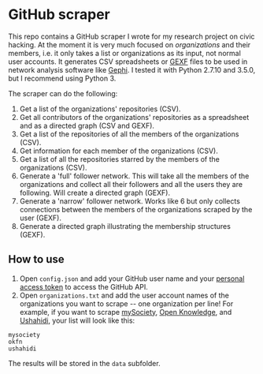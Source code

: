 # GitHub scraper

This repo contains a GitHub scraper I wrote for my research project on civic hacking. At the moment it is very much focused on *organizations* and their members, i.e. it only takes a list or organizations as its input, not normal user accounts. It generates CSV spreadsheets or [GEXF](http://gexf.net/format/) files to be used in network analysis software like [Gephi](https://gephi.github.io/). I tested it with Python 2.7.10 and 3.5.0, but I recommend using Python 3.

The scraper can do the following:

1. Get a list of the organizations' repositories (CSV).
2. Get all contributors of the organizations' repositories as a spreadsheet and as a directed graph (CSV and GEXF).
3. Get a list of the repositories of all the members of the organizations (CSV).
4. Get information for each member of the organizations (CSV).
5. Get a list of all the repositories starred by the members of the organizations (CSV).
6. Generate a 'full' follower network. This will take all the members of the organizations and collect all their followers and all the users they are following. Will create a directed graph (GEXF).
7. Generate a 'narrow' follower network. Works like 6 but only collects connections between the members of the organizations scraped by the user (GEXF).
8. Generate a directed graph illustrating the membership structures (GEXF).

## How to use

1. Open `config.json` and add your GitHub user name and your [personal access token](https://github.com/settings/tokens) to access the GitHub API.
2. Open `organizations.txt` and add the user account names of the organizations you want to scrape -- one organization per line! For example, if you want to scrape [mySociety](https://github.com/mysociety), [Open Knowledge](https://github.com/okfn), and [Ushahidi](https://github.com/ushahidi), your list will look like this:

```
mysociety
okfn
ushahidi
```

The results will be stored in the `data` subfolder.